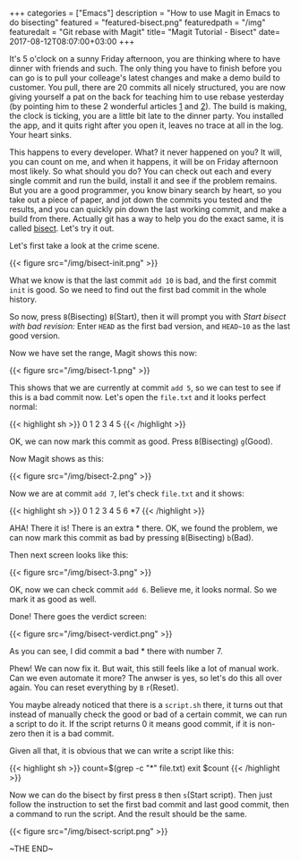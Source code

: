 +++
categories = ["Emacs"]
description = "How to use Magit in Emacs to do bisecting"
featured = "featured-bisect.png"
featuredpath = "/img"
featuredalt = "Git rebase with Magit"
title= "Magit Tutorial - Bisect"
date= 2017-08-12T08:07:00+03:00
+++

It's 5 o'clock on a sunny Friday afternoon, you are thinking where to have dinner with friends and such. The only thing you have to finish before you can go is to pull your colleage's latest changes and make a demo build to customer. You pull, there are 20 commits all nicely structured, you are now giving yourself a pat on the back for teaching him to use rebase yesterday (by pointing him to these 2 wonderful articles [1](https://www.lvguowei.me/post/magit-rebase/) and [2](https://www.lvguowei.me/post/magit-rebase-2/)). The build is making, the clock is ticking, you are a little bit late to the dinner party. You installed the app, and it quits right after you open it, leaves no trace at all in the log. Your heart sinks.

This happens to every developer. What? it never happened on you? It will, you can count on me, and when it happens, it will be on Friday afternoon most likely. So what should you do? You can check out each and every single commit and run the build, install it and see if the problem remains. But you are a good programmer, you know binary search by heart, so you take out a piece of paper, and jot down the commits you tested and the results, and you can quickly pin down the last working commit, and make a build from there. Actually git has a way to help you do the exact same, it is called [bisect](https://git-scm.com/docs/git-bisect). Let's try it out.

Let's first take a look at the crime scene.

{{< figure src="/img/bisect-init.png" >}}

What we know is that the last commit `add 10` is bad, and the first commit `init` is good. So we need to find out the first bad commit in the whole history.

So now, press `B`(Bisecting) `B`(Start), then it will prompt you with *Start bisect with bad revision:*
Enter `HEAD` as the first bad version, and `HEAD~10` as the last good version.

Now we have set the range, Magit shows this now:

{{< figure src="/img/bisect-1.png" >}}

This shows that we are currently at commit `add 5`, so we can test to see if this is a bad commit now. Let's open the `file.txt` and it looks perfect normal:

{{< highlight sh >}}
0
1
2
3
4
5
{{< /highlight >}}

OK, we can now mark this commit as good. Press `B`(Bisecting) `g`(Good).

Now Magit shows as this:

{{< figure src="/img/bisect-2.png" >}}

Now we are at commit `add 7`, let's check `file.txt` and it shows:

{{< highlight sh >}}
0
1
2
3
4
5
6
*7
{{< /highlight >}}

AHA! There it is! There is an extra * there. OK, we found the problem, we can now mark this commit as bad by pressing `B`(Bisecting) `b`(Bad).

Then next screen looks like this:

{{< figure src="/img/bisect-3.png" >}}

OK, now we can check commit `add 6`. Believe me, it looks normal. So we mark it as good as well.

Done! There goes the verdict screen:

{{< figure src="/img/bisect-verdict.png" >}}

As you can see, I did commit a bad * there with number 7.

Phew! We can now fix it. But wait, this still feels like a lot of manual work. Can we even automate it more? The anwser is yes, so let's do this all over again. You can reset everything by `B` `r`(Reset).

You maybe already noticed that there is a `script.sh` there, it turns out that instead of manually check the good or bad of a certain commit, we can run a script to do it. If the script returns 0 it means good commit, if it is non-zero then it is a bad commit.

Given all that, it is obvious that we can write a script like this:

{{< highlight sh >}}
count=$(grep -c "*" file.txt)
exit $count
{{< /highlight >}}


Now we can do the bisect by first press `B` then `s`(Start script). Then just follow the instruction to set the first bad commit and last good commit, then a command to run the script. And the result should be the same.

{{< figure src="/img/bisect-script.png" >}}

~THE END~
